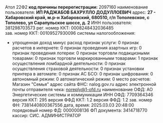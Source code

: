 Атол 22Ф2
**код причины перерегистрации:** 2097160
наименование пользователя: **ИП РАДЖАБОВ БАХРУЛЛО ДОДУЛЛОЕВИЧ**
адрес: **27 - Хабаровский край, м.р-н Хабаровский, 680510, г/п Тополевское, с Тополево, ул Сарапульское шоссе, д. 2**
ИНН пользователя: 381298703573
рег. номер ККТ: 0008248432036485    
зав. номер ККТ: 00109527930096
системы налогообложения:
   - упрощенная доход минус расход 
признак услуги: 0
признак расчетов в интернете: 0
признак проведения азартных игр: 0
признак проведения лотереи: 0
признак торговли подакцизными товарами: 0
признак торговли маркированными товарами: 1
признак осуществления ломбардной деятельности: 0
признак осуществления страховой деятельности: 0
признак установки принтера в автомате: 0
признак АС БСО: 0
признак шифрования: 0
автономный режим: 0
автоматический режим: 0
место расчетов: Магазин "Семья"
адрес сайта ФНС: nalog.gov.ru
адрес электронной почты отправителя чека: noreply@1-ofd.ru
наименование ОФД: АО  Энергетические системы и коммуникации
ИНН ОФД: 7709364346  
версия ККТ: 295
версия ФФД ККТ: 1.2
версия ФФД: 1.2
зав. номер ФН: 7381440800367556
дата, время: 2025.03.03 20:48:00
порядковый номер ФД: 0000008136
ФП документа: 3414718770
кассир: СИС. АДМИНИСТРАТОР